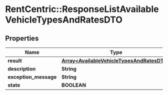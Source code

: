 # RentCentric::ResponseListAvailableVehicleTypesAndRatesDTO

## Properties
Name | Type | Description | Notes
------------ | ------------- | ------------- | -------------
**result** | [**Array&lt;AvailableVehicleTypesAndRatesDTO&gt;**](AvailableVehicleTypesAndRatesDTO.md) |  | [optional] 
**description** | **String** |  | [optional] 
**exception_message** | **String** |  | [optional] 
**state** | **BOOLEAN** |  | [optional] 


